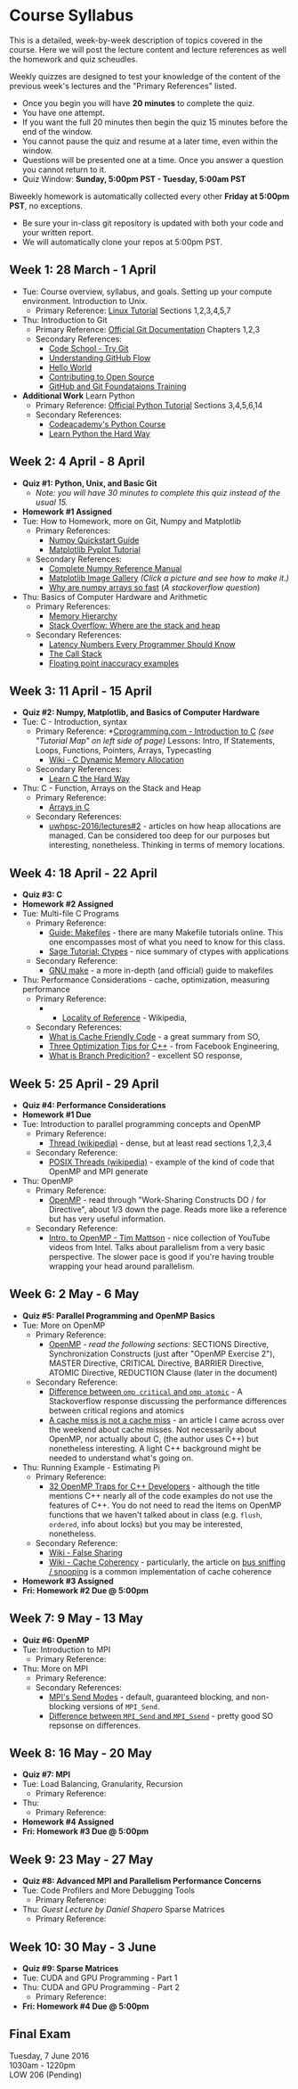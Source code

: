 # Course Syllabus

This is a detailed, week-by-week description of topics covered in the course. Here we will post the lecture content and lecture references as well the homework and quiz scheudles.

Weekly quizzes are designed to test your knowledge of the content of the previous week's lectures and the "Primary References" listed.

* Once you begin you will have **20 minutes** to complete the quiz.
* You have one attempt.
* If you want the full 20 minutes then begin the quiz 15 minutes before the end of the window.
* You cannot pause the quiz and resume at a later time, even within the window.
* Questions will be presented one at a time. Once you answer a question you cannot return to it.
* Quiz Window: **Sunday, 5:00pm PST - Tuesday, 5:00am PST**

Biweekly homework is automatically collected every other **Friday at 5:00pm PST**, no exceptions.
* Be sure your in-class git repository is updated with both your code and your written report.
* We will automatically clone your repos at 5:00pm PST.

## Week 1: 28 March - 1 April

* Tue: Course overview, syllabus, and goals. Setting up your compute environment. Introduction to Unix.
  * Primary Reference: [Linux Tutorial](http://ryanstutorials.net/linuxtutorial/) Sections 1,2,3,4,5,7
* Thu: Introduction to Git
  * Primary Reference: [Official Git Documentation](https://git-scm.com/doc) Chapters 1,2,3
  * Secondary References:
    * [Code School - Try Git](https://try.github.io/levels/1/challenges/1)
    * [Understanding GitHub Flow](https://guides.github.com/introduction/flow/)
    * [Hello World](https://guides.github.com/activities/hello-world/)
    * [Contributing to Open Source](https://guides.github.com/activities/contributing-to-open-source/)
    * [GitHub and Git Foundataions Training](https://www.youtube.com/playlist?list=PLg7s6cbtAD15G8lNyoaYDuKZSKyJrgwB-)
* **Additional Work** Learn Python
  * Primary Reference: [Official Python Tutorial](https://docs.python.org/2.7/tutorial/index.html) Sections 3,4,5,6,14
  * Secondary References:
    * [Codeacademy's Python Course](https://www.codecademy.com/learn/python)
    * [Learn Python the Hard Way](http://learnpythonthehardway.org/book/)

## Week 2: 4 April - 8 April

* **Quiz #1: Python, Unix, and Basic Git**
  * *Note: you will have 30 minutes to complete this quiz instead of the usual 15.*
* **Homework #1 Assigned**
* Tue: How to Homework, more on Git, Numpy and Matplotlib
  * Primary References:
    * [Numpy Quickstart Guide](https://docs.scipy.org/doc/numpy-dev/user/quickstart.html)
    * [Matplotlib Pyplot Tutorial](http://matplotlib.org/users/pyplot_tutorial.html)
  * Secondary References:
    * [Complete Numpy Reference Manual](http://docs.scipy.org/doc/numpy/reference/)
    * [Matplotlib Image Gallery](http://matplotlib.org/gallery.html) *(Click a picture and see how to make it.)*
    * [Why are numpy arrays so fast](http://stackoverflow.com/questions/8385602/why-are-numpy-arrays-so-fast) (*A stackoverflow question*)
* Thu: Basics of Computer Hardware and Arithmetic
  * Primary References:
    * [Memory Hierarchy](https://en.wikipedia.org/wiki/Memory_hierarchy)
    * [Stack Overflow: Where are the stack and heap](http://stackoverflow.com/questions/79923/what-and-where-are-the-stack-and-heap)
  * Secondary References:
    * [Latency Numbers Every Programmer Should Know](https://gist.github.com/jboner/2841832)
    * [The Call Stack](https://en.wikipedia.org/wiki/Call_stack)
    * [Floating point inaccuracy examples](http://stackoverflow.com/questions/2100490/floating-point-inaccuracy-examples)

## Week 3: 11 April - 15 April

* **Quiz #2: Numpy, Matplotlib, and Basics of Computer Hardware**
* Tue: C - Introduction, syntax
  * Primary Reference:
    *[Cprogramming.com - Introduction to C](http://www.cprogramming.com/tutorial/c/lesson1.html) *(see "Tutorial Map" on left side of page)* Lessons: Intro, If Statements, Loops, Functions, Pointers, Arrays, Typecasting
    * [Wiki - C Dynamic Memory Allocation](https://en.wikipedia.org/wiki/C_dynamic_memory_allocation)
  * Secondary References:
    * [Learn C the Hard Way](http://c.learncodethehardway.org/book/)
* Thu: C - Function, Arrays on the Stack and Heap
  * Primary Reference:
    * [Arrays in C](https://www.cs.swarthmore.edu/~newhall/unixhelp/C_arrays.html)
  * Secondary References:
    * [uwhpsc-2016/lectures#2](https://github.com/uwhpsc-2016/lectures/issues/2) - articles on how heap allocations are managed. Can be considered too deep for our purposes but interesting, nonetheless. Thinking in terms of memory locations.

## Week 4: 18 April - 22 April

* **Quiz #3: C**
* **Homework #2 Assigned**
* Tue: Multi-file C Programs
  * Primary Reference:
    * [Guide: Makefiles](http://www.delorie.com/djgpp/doc/ug/larger/makefiles.html) - there are many Makefile tutorials online. This one encompasses most of what you need to know for this class.
    * [Sage Tutorial: Ctypes](http://doc.sagemath.org/html/en/thematic_tutorials/numerical_sage/ctypes.html) - nice summary of ctypes with applications
  * Secondary Reference:
    * [GNU make](https://www.gnu.org/software/make/manual/make.html#Introduction) - a more in-depth (and official) guide to makefiles
* Thu: Performance Considerations - cache, optimization, measuring performance
  * Primary Reference:
    * * [Locality of Reference](https://en.wikipedia.org/wiki/Locality_of_reference) - Wikipedia,
  * Secondary References:
    * [What is Cache Friendly Code](http://stackoverflow.com/a/16699282/645494) - a great summary from SO,
    * [Three Optimization Tips for C++](https://www.facebook.com/notes/facebook-engineering/three-optimization-tips-for-c/10151361643253920) - from Facebook Engineering,
    * [What is Branch Predicition?](http://stackoverflow.com/a/11227902/645494) - excellent SO response,

## Week 5: 25 April - 29 April

* **Quiz #4: Performance Considerations**
* **Homework #1 Due**
* Tue: Introduction to parallel programming concepts and OpenMP
  * Primary Reference:
    * [Thread (wikipedia)](https://en.wikipedia.org/wiki/Thread_(computing)) - dense, but at least read sections 1,2,3,4
  * Secondary Reference:
    * [POSIX Threads (wikipedia)](https://en.wikipedia.org/wiki/POSIX_Threads) - example of the kind of code that OpenMP and MPI generate
* Thu: OpenMP
  * Primary Reference:
    * [OpenMP](https://computing.llnl.gov/tutorials/openMP/) - read through "Work-Sharing Constructs DO / for Directive", about 1/3 down the page. Reads more like a reference but has very useful information.
  * Secondary Reference:
    * [Intro. to OpenMP - Tim Mattson](https://www.youtube.com/playlist?list=PLLX-Q6B8xqZ8n8bwjGdzBJ25X2utwnoEG) - nice collection of YouTube videos from Intel. Talks about parallelism from a very basic perspective. The slower pace is good if you're having trouble wrapping your head around parallelism.

## Week 6: 2 May - 6 May

* **Quiz #5: Parallel Programming and OpenMP Basics**
* Tue: More on OpenMP
  * Primary Reference:
    * [OpenMP](https://computing.llnl.gov/tutorials/openMP/) - *read the following sections:* SECTIONS Directive, Synchronization Constructs (just after "OpenMP Exercise 2"), MASTER Directive, CRITICAL Directive, BARRIER Directive, ATOMIC Directive, REDUCTION Clause (later in the document)
  * Secondary Reference:
    * [Difference between `omp critical` and `omp atomic`](http://stackoverflow.com/a/7798994/645494) - A Stackoverflow response discussing the performance differences between critical regions and atomics
    * [A cache miss is not a cache miss](http://larshagencpp.github.io/blog/2016/05/01/a-cache-miss-is-not-a-cache-miss) - an article I came across over the weekend about cache misses. Not necessarily about OpenMP, nor actually about C, (the author uses C++) but nonetheless interesting. A light C++ background might be needed to understand what's going on.
* Thu: Running Example - Estimating Pi
  * Primary Reference:
    * [32 OpenMP Traps for C++ Developers](http://www.viva64.com/en/a/0054/) - although the title mentions C++ nearly all of the code examples do not use the features of C++. You do not need to read the items on OpenMP functions that we haven't talked about in class (e.g. `flush`, `ordered`, info about locks) but you may be interested, nonetheless.
  * Secondary Reference:
    * [Wiki - False Sharing](https://en.wikipedia.org/wiki/False_sharing)
    * [Wiki - Cache Coherency](https://en.wikipedia.org/wiki/Cache_coherence) - particularly, the article on [bus sniffing / snooping](https://en.wikipedia.org/wiki/Bus_sniffing) is a common implementation of cache coherence
* **Homework #3 Assigned**
* **Fri: Homework #2 Due @ 5:00pm**

## Week 7: 9 May - 13 May

* **Quiz #6: OpenMP**
* Tue: Introduction to MPI
  * Primary Reference:
* Thu: More on MPI
  * Primary Reference:
  * Secondary References:
    * [MPI's Send Modes](http://www.mcs.anl.gov/research/projects/mpi/sendmode.html) - default, guaranteed blocking, and non-blocking versions of `MPI_Send`.
    * [Difference between `MPI_Send` and `MPI_Ssend`](http://stackoverflow.com/a/17593678/645494) - pretty good SO repsonse on differences.

## Week 8: 16 May - 20 May

* **Quiz #7: MPI**
* Tue: Load Balancing, Granularity, Recursion
  * Primary Reference:
* Thu: 
  * Primary Reference:
* **Homework #4 Assigned**
* **Fri: Homework #3 Due @ 5:00pm**

## Week 9: 23 May - 27 May

* **Quiz #8: Advanced MPI and Parallelism Performance Concerns**
* Tue: Code Profilers and More Debugging Tools
  * Primary Reference:
* Thu: *Guest Lecture by Daniel Shapero* Sparse Matrices
  * Primary Reference:

## Week 10: 30 May - 3 June

* **Quiz #9: Sparse Matrices**
* Tue: CUDA and GPU Programming - Part 1
* Thu: CUDA and GPU Programming - Part 2
  * Primary Reference:
* **Fri: Homework #4 Due @ 5:00pm**

## Final Exam

Tuesday, 7 June 2016 <br />
1030am - 1220pm <br />
LOW 206 (Pending)
